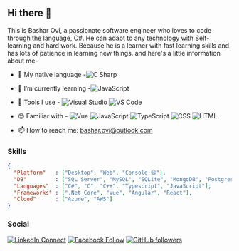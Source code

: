## Hi there 👋

This is Bashar Ovi, a passionate software engineer who loves to code through the language, C#. He can adapt to any technology with Self-learning and hard work. Because he is a learner with fast learning skills and has lots of patience in learning new things. and here's a little information about me-

- 🔭 My native language -![C Sharp](https://img.shields.io/badge/-C%20Sharp-black?labelColor=239120&style=flat-square&logo=C+Sharp)

- 🌱 I’m currently learning -![JavaScript](https://img.shields.io/badge/-JavaScript-black?style=flat-square&logo=JavaScript)
- 🔧 Tools I use -
  ![Visual Studio](https://img.shields.io/badge/-Visual%20Studio-5C2D91?style=flat-square&logo=visual-studio)
  ![VS Code](https://img.shields.io/badge/-VS%20Code-007ACC?style=flat-square&logo=visual-studio-code)

- 😊 Familiar with - ![Vue](https://img.shields.io/badge/-Vue-black?labelColor=4FC08D&style=flat-square&logo=vuedotjs&logoColor=black) ![JavaScript](https://img.shields.io/badge/-JavaScript-black?style=flat-square&logo=JavaScript) ![TypeScript](https://img.shields.io/badge/-TypeScript-black?style=flat-square&logo=TypeScript) ![CSS](https://img.shields.io/badge/-CSS-black?style=flat-square&logo=CSS3) ![HTML](https://img.shields.io/badge/-HTML-black?style=flat-square&logo=HTML5)
<!-- - 👯 I’m looking to collaborate on ...
- 🤔 I’m looking for help with ...
- 💬 Ask me about ... -->
- 📫 How to reach me: bashar.ovi@outlook.com

### Skills

```JSON
{
  "Platform"   : ["Desktop", "Web", "Console 😆"],
  "DB"         : ["SQL Server", "MySQL", "SQLite", "MongoDB", "Postgres"],
  "Languages"  : ["C#", "C", "C++", "Typescript", "JavaScript"],
  "Frameworks" : [".Net Core", "Vue", "Angular", "React"],
  "Cloud"      : ["Azure", "AWS"]
}
```

### Social

[![LinkedIn Connect](https://img.shields.io/badge/%20-Connect-black?color=14171A&labelColor=0077B5&logo=linkedin&logoColor=ffffff)](https://www.linkedin.com/in/basharovi) [![Facebook Follow](https://img.shields.io/badge/%20-Connect-black?color=14171A&labelColor=1976d2&logo=facebook&logoColor=ffffff)](https://www.facebook.com/basharovi.cse) [![GitHub followers](https://img.shields.io/github/followers/basharovi?style=flat-square&logo=GitHub&label=Follow&color=0077B5&labelColor=black)](https://github.com/basharovi)
